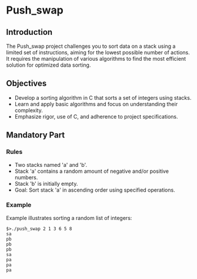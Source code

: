 # Push_swap

## Introduction

The Push_swap project challenges you to sort data on a stack using a limited set of instructions, aiming for the lowest possible number of actions. It requires the manipulation of various algorithms to find the most efficient solution for optimized data sorting.

## Objectives

- Develop a sorting algorithm in C that sorts a set of integers using stacks.
- Learn and apply basic algorithms and focus on understanding their complexity.
- Emphasize rigor, use of C, and adherence to project specifications.

## Mandatory Part

### Rules

- Two stacks named 'a' and 'b'.
- Stack 'a' contains a random amount of negative and/or positive numbers.
- Stack 'b' is initially empty.
- Goal: Sort stack 'a' in ascending order using specified operations.

### Example

Example illustrates sorting a random list of integers:

```
$>./push_swap 2 1 3 6 5 8
sa
pb
pb
pb
sa
pa
pa
pa
```
